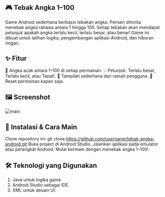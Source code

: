 ## 🎮 Tebak Angka 1–100
Game Android sederhana berbasis tebakan angka. Pemain diminta menebak angka rahasia antara 1 hingga 100. Setiap tebakan akan mendapat petunjuk apakah angka terlalu kecil, terlalu besar, atau benar!
Game ini dibuat untuk latihan logika, pengembangan aplikasi Android, dan hiburan ringan.

## ✨ Fitur

🔢 Angka acak antara 1–100 di setiap permainan.
💡 Petunjuk: Terlalu besar, Terlalu kecil, atau Tepat!.
🎉 Tampilan sederhana dan ramah pengguna.
🔄 Reset permainan kapan saja.

## 🖼️ Screenshot
![main](https://github.com/user-attachments/assets/c26b27ea-d076-423e-8167-2b233f0030d9)


## 🚀 Instalasi & Cara Main
Clone repository ini:
git clone https://github.com/username/tebak-angka-android.git
Buka project di Android Studio.
Jalankan aplikasi pada emulator atau perangkat Android.
Mulai bermain dengan menebak angka 1–100!

## 🛠️ Teknologi yang Digunakan
1. Java untuk logika game.
2. Android Studio sebagai IDE.
3. XML untuk desain UI.
